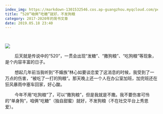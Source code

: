 ```yaml
---
index_img: https://markdown-1301532546.cos.ap-guangzhou.myqcloud.com/peipei_blog/20210921143732.jpeg
title: “520”咱俩“吃糖”就好，不发狗粮
category: 2017-2020年的简书文章
date: 2019.05.18 23:40
---
```


 

![](https://markdown-1301532546.cos.ap-guangzhou.myqcloud.com/peipei_blog/20210921143732.jpeg)  



        后天就是传说中的“520”，一贯会出现“发糖”、“撒狗粮”、“吃狗粮”等现象，是个内容丰富的日子。

        想起几年前当我听到“不婚族”林心如要谈恋爱了这消息的时候，我受到了一万点的伤害，“被吃了一打的狗粮”。那天晚上还一个人在办公室加班，加完班还在狂风暴雨中塞车回家，好心酸。

        今年不用“吃狗粮”了，可以“撒狗粮”，但是我就是不撒。我不要伤害可怜的“单身狗”，咱俩“吃糖”（独自甜蜜）就好，不发狗粮（不在社交平台上秀恩爱）。
